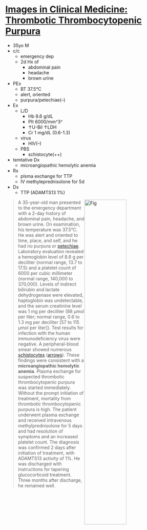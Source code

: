 <!--
Filename: 	2019-04-18_35M.md
Project: 	/Users/shume/Developer/physician/NEJM/IiCM
Author: 	shumez <https://github.com/shumez>
Created: 	2019-04-18 20:15:5
Modified: 	2019-04-18 20:38:53
-----
Copyright (c) 2019 shumez
-->

# [Images in Clinical Medicine: Thrombotic Thrombocytopenic Purpura][2019_KumarRohit_BhandariShruti]

* 35yo M
* c/c
	* emergency dep
	* 2d Hx of 
		* abdominal pain
		* headache
		* brown urine
* PEx
	* BT 37.5&deg;C
	* alert, oriented
	* purpura/petechiae(–)
* Ex
	* L/D
		* Hb 8.6 g/dL
		* Plt 6000/mm^3^
		* &uarr;U-Bil &uarr;LDH
		* Cr 1 mg/dL (0.6-1.3)
	* virus
		* HIV(–)
	* PBS
		* schistocyte(++)
* temtative Dx
	* microangiopathic hemolytic anemia
* Rx
	* plsma exchange for TTP
	* IV methyleprednisolone for 5d
* Dx
	* TTP (ADAMTS13 1%)



[![Fig][fig]][fig]

> A 35-year-old man presented to the emergency department with a 2-day history of abdominal pain, headache, and brown urine. On examination, his temperature was 37.5°C. He was alert and oriented to time, place, and self, and he had no purpura or [petechiae](. "点状出血"). Laboratory evaluation revealed a hemoglobin level of 8.6 g per deciliter (normal range, 13.7 to 17.5) and a platelet count of 6000 per cubic millimeter (normal range, 140,000 to 370,000). Levels of indirect bilirubin and lactate dehydrogenase were elevated, haptoglobin was undetectable, and the serum creatinine level was 1 mg per deciliter (88 μmol per liter; normal range, 0.6 to 1.3 mg per deciliter [57 to 115 μmol per liter]). Test results for infection with the human immunodeficiency virus were negative. A peripheral-blood smear showed numerous [schistocytes](. "分裂赤血球") ([arrows](#fig)). These findings were consistent with a **microangiopathic hemolytic anemia**. Plasma exchange for suspected thrombotic thrombocytopenic purpura was started immediately. Without the prompt initiation of treatment, mortality from thrombotic thrombocytopenic purpura is high. The patient underwent plasma exchange and received intravenous methylprednisolone for 5 days and had resolution of symptoms and an increased platelet count. The diagnosis was confirmed 2 days after initiation of treatment, with ADAMTS13 activity of 1%. He was discharged with instructions for tapering glucocorticoid treatment. Three months after discharge, he remained well.







[2019_KumarRohit_BhandariShruti]: https://www.nejm.org/doi/full/10.1056/NEJMicm1813768

[fig]: https://www.nejm.org/na101/home/literatum/publisher/mms/journals/content/nejm/2019/nejm_2019.380.issue-16/nejmicm1813768/20190412/images/img_medium/nejmicm1813768_f1.jpeg

<style type="text/css">
	img{width: 51%; float: right;}
</style>